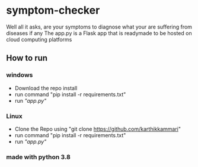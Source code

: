 # symptom-checker
Well all it asks, are your symptoms to diagnose what your are suffering from diseases if any
The app.py is a Flask app that is readymade to be hosted on cloud computing platforms

## How to run
### windows
- Download the repo install 
- run command "pip install -r requirements.txt"
- run _"app.py"_
### Linux
- Clone the Repo using "git clone https://github.com/karthikkammari"
- run command "pip install -r requirements.txt"
- run _"app.py"_


### made with python 3.8
